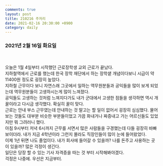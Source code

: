 ```yaml
---
comments: true
layout: post
title: 210216 주저리
date: 2021-02-16 20:30:00 +0900
category: daily
---
```


### 2021년 2월 16일 화요일
<br/><br/>
 오늘은 1월 4일부터 시작했던 근로장학생 교외 근로가 끝났다.  
 지하철역에서 근로를 했는데 한국 장학 재단에서 하는 장학샡 개념이다보니 시급이 약 11400원 정도로 굉장히 높았다.  
 지하철 근무이다 보니 자연스래 그곳에서 일하는 역무원분들과 공익들을 많이 보게 되었는데 역무원분들이 고생하시는게 많이 느껴졌다.  
 공익들도 고생하는 것처럼 느껴지다가도 내가 군대에서 고생한 점들을 생각하면 역시 개꿀이라고 다시금 생각했다. 확실히 꿀이 맞다.  
 근로는 안내 부스 근무였는데 안내하는 것 말고는 할 일이 없어서 굉장히 심심했다. 물어보는 것들도 대부분 비슷한 부분들이었고 가끔 화내거나 짜증내고 가는 어르신들도 있었지만 뭐 그려러니 했다.  
 아침 9시부터 저녁 6시까지 근무를 서면서 많은 사람들을 구경했는데 다들 굉장히 바빠보이더라. 내가 지금 4학년이라 그런지 몰라도 직장인들이 많이 눈에 들어왔었다.  
 이제 1년 뒤면 나도 졸업이다. 내가 회사에 들어갈 수 있을까? 나를 돈주고 사용하는 곳이 있을까? 많은 걱정이 생긴다.  
 일단은 당장 할 수 있는 기사 자격증을 따는 것 부터 시작해봐야겠다.  
 걱정은 나중에. 우선은 지금부터.
 <br/><br/>